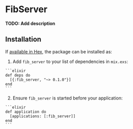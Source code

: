 # FibServer

**TODO: Add description**

## Installation

If [available in Hex](https://hex.pm/docs/publish), the package can be installed as:

  1. Add `fib_server` to your list of dependencies in `mix.exs`:

    ```elixir
    def deps do
      [{:fib_server, "~> 0.1.0"}]
    end
    ```

  2. Ensure `fib_server` is started before your application:

    ```elixir
    def application do
      [applications: [:fib_server]]
    end
    ```

